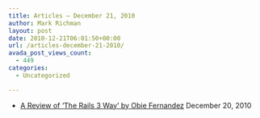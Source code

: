 ```yaml
---
title: Articles – December 21, 2010
author: Mark Richman
layout: post
date: 2010-12-21T06:01:50+00:00
url: /articles-december-21-2010/
avada_post_views_count:
  - 449
categories:
  - Uncategorized

---
```

  * [A Review of ‘The Rails 3 Way’ by Obie Fernandez][1]
December 20, 2010 </ul>

 [1]: http://feedproxy.google.com/~r/RubyInside/~3/eVUu9vGlByo/review-of-the-rails-3-way-obie-fernandez-4080.html